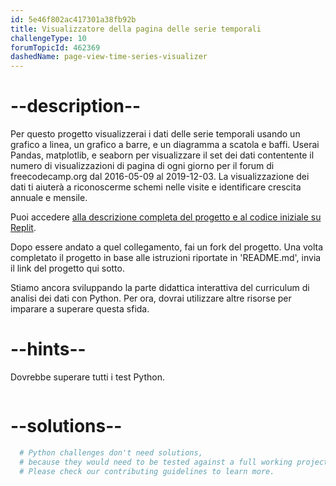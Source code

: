 ```yaml
---
id: 5e46f802ac417301a38fb92b
title: Visualizzatore della pagina delle serie temporali
challengeType: 10
forumTopicId: 462369
dashedName: page-view-time-series-visualizer
---
```


# --description--

Per questo progetto visualizzerai i dati delle serie temporali usando un grafico a linea, un grafico a barre, e un diagramma a scatola e baffi. Userai Pandas, matplotlib, e seaborn per visualizzare il set dei dati contentente il numero di visualizzazioni di pagina di ogni giorno per il forum di freecodecamp.org dal 2016-05-09 al 2019-12-03. La visualizzazione dei dati ti aiuterà a riconoscerme schemi nelle visite e identificare crescita annuale e mensile.

Puoi accedere [alla descrizione completa del progetto e al codice iniziale su Replit](https://replit.com/github/freeCodeCamp/boilerplate-page-view-time-series-visualizer).

Dopo essere andato a quel collegamento, fai un fork del progetto. Una volta completato il progetto in base alle istruzioni riportate in 'README.md', invia il link del progetto qui sotto.

Stiamo ancora sviluppando la parte didattica interattiva del curriculum di analisi dei dati con Python. Per ora, dovrai utilizzare altre risorse per imparare a superare questa sfida.

# --hints--

Dovrebbe superare tutti i test Python.

```js

```

# --solutions--

```py
  # Python challenges don't need solutions,
  # because they would need to be tested against a full working project.
  # Please check our contributing guidelines to learn more.
```
